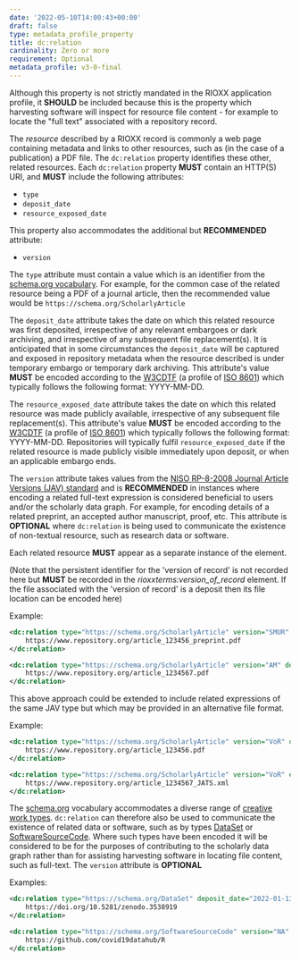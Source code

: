 ```yaml
---
date: '2022-05-10T14:00:43+00:00'
draft: false
type: metadata_profile_property
title: dc:relation
cardinality: Zero or more
requirement: Optional
metadata_profile: v3-0-final
---
```


Although this property is not strictly mandated in the RIOXX application profile, it **SHOULD** be included because this is the property which harvesting software will inspect for resource file content - for example to locate the "full text" associated with a repository record.

The *resource* described by a RIOXX record is commonly a web page containing metadata and links to other resources, such as (in the case of a publication) a PDF file. The `dc:relation` property identifies these other, related resources. Each `dc:relation` property **MUST** contain an HTTP(S) URI, and **MUST** include the following attributes: 

* `type`
* `deposit_date`
* `resource_exposed_date`

This property also accommodates the additional but **RECOMMENDED** attribute:

* `version`

The `type` attribute must contain a value which is an identifier from the [schema.org vocabulary](https://schema.org/docs/developers.html#defs). For example, for the common case of the related resource being a PDF of a journal article, then the recommended value would be `https://schema.org/ScholarlyArticle`

The `deposit_date` attribute takes the date on which this related resource was first deposited, irrespective of any relevant embargoes or dark archiving, and irrespective of any subsequent file replacement(s). It is anticipated that in some circumstances the `deposit_date` will be captured and exposed in repository metadata when the resource described is under temporary embargo or temporary dark archiving. This attribute's value **MUST** be encoded according to the [W3CDTF](https://www.w3.org/TR/NOTE-datetime) (a profile of [ISO 8601](https://www.iso.org/standard/40874.html)) which typically follows the following format: YYYY-MM-DD.

The `resource_exposed_date` attribute takes the date on which this related resource was made publicly available, irrespective of any subsequent file replacement(s). This attribute's value **MUST** be encoded according to the [W3CDTF](https://www.w3.org/TR/NOTE-datetime) (a profile of [ISO 8601](https://www.iso.org/standard/40874.html)) which typically follows the following format: YYYY-MM-DD. Repositories will typically fulfil `resource_exposed_date` if the related resource is made publicly visible immediately upon deposit, or when an applicable embargo ends.

The `version` attribute takes values from the [NISO RP-8-2008 Journal Article Versions (JAV) standard](https://www.niso.org/publications/niso-rp-8-2008-jav) and is **RECOMMENDED** in instances where encoding a related full-text expression is considered beneficial to users and/or the scholarly data graph. For example, for encoding details of a related preprint, an accepted author manuscript, proof, etc. This attribute is **OPTIONAL** where `dc:relation` is being used to communicate the existence of non-textual resource, such as research data or software.

Each related resource **MUST** appear as a separate instance of the element.

(Note that the persistent identifier for the 'version of record' is not recorded here but **MUST** be recorded in the *rioxxterms:version_of_record* element. If the file associated with the 'version of record' is a deposit then its file location can be encoded here)

Example:
```xml
<dc:relation type="https://schema.org/ScholarlyArticle" version="SMUR" deposit_date="2021-07-06" resource_exposed_date="2021-07-20">
    https://www.repository.org/article_123456_preprint.pdf
</dc:relation>

<dc:relation type="https://schema.org/ScholarlyArticle" version="AM" deposit_date="2021-07-28" resource_exposed_date="2021-07-28">
    https://www.repository.org/article_1234567.pdf
</dc:relation>
```

This above approach could be extended to include related expressions of the same JAV type but which may be provided in an alternative file format.

Example:
```xml
<dc:relation type="https://schema.org/ScholarlyArticle" version="VoR" deposit_date="2022-03-14" resource_exposed_date="2022-03-14">
    https://www.repository.org/article_123456.pdf
</dc:relation>

<dc:relation type="https://schema.org/ScholarlyArticle" version="VoR" eposit_date="2022-03-14" resource_exposed_date="2022-03-14">
    https://www.repository.org/article_1234567_JATS.xml
</dc:relation>
```



The [schema.org](https://schema.org/) vocabulary accommodates a diverse range of [creative work types](https://schema.org/CreativeWork).  `dc:relation` can therefore also be used to communicate the existence of related data or software, such as by types [DataSet](https://schema.org/DataSet) or [SoftwareSourceCode](https://schema.org/SoftwareSourceCode). Where such types have been encoded it will be considered to be for the purposes of contributing to the scholarly data graph rather than for assisting harvesting software in locating file content, such as full-text. The `version` attribute is **OPTIONAL**

Examples:
```xml
<dc:relation type="https://schema.org/DataSet" deposit_date="2022-01-13" resource_exposed_date="2022-01-20">
    https://doi.org/10.5281/zenodo.3538919
</dc:relation>
```

```xml
<dc:relation type="https://schema.org/SoftwareSourceCode" version="NA" deposit_date="2022-03-23" resource_exposed_date="2022-04-18">
    https://github.com/covid19datahub/R
</dc:relation>
```